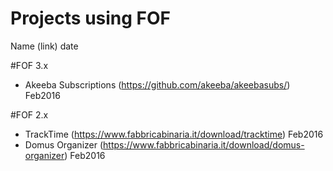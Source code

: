 # Projects using FOF
Name (link) date

#FOF 3.x
* Akeeba Subscriptions (https://github.com/akeeba/akeebasubs/) Feb2016

#FOF 2.x
* TrackTime (https://www.fabbricabinaria.it/download/tracktime) Feb2016
* Domus Organizer (https://www.fabbricabinaria.it/download/domus-organizer) Feb2016
